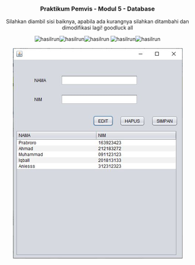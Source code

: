<div align="center">
  <h3>Praktikum Pemvis - Modul 5 - Database</h3>

  
  <p>Silahkan diambil sisi baiknya, apabila ada kurangnya silahkan ditambahi dan dimodifikasi lagi! goodluck all</a></p>
  <img src="https://git.io/Doge" alt="hasilrun" /><img src="https://git.io/Doge" alt="hasilrun" /><img src="https://git.io/Doge" alt="hasilrun" />
  <img src="https://git.io/Doge" alt="hasilrun" /><img src="https://git.io/Doge" alt="hasilrun" />
  <br>
  <br>
  <img src="https://github.com/LabQii/asisten-praktikum/blob/main/hasilrun5.JPG" alt="hasilrun" />
</div>
